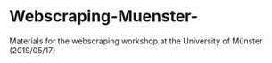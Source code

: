 # Webscraping-Muenster-
Materials for the webscraping workshop at the University of Münster (2019/05/17) 
